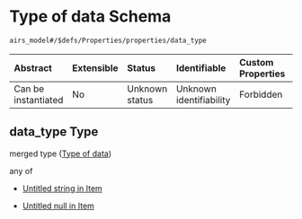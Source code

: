 # Type of data Schema

```txt
airs_model#/$defs/Properties/properties/data_type
```



| Abstract            | Extensible | Status         | Identifiable            | Custom Properties | Additional Properties | Access Restrictions | Defined In                                                                |
| :------------------ | :--------- | :------------- | :---------------------- | :---------------- | :-------------------- | :------------------ | :------------------------------------------------------------------------ |
| Can be instantiated | No         | Unknown status | Unknown identifiability | Forbidden         | Allowed               | none                | [model.schema.json\*](../../out/model.schema.json "open original schema") |

## data\_type Type

merged type ([Type of data](model-defs-properties-properties-type-of-data.md))

any of

*   [Untitled string in Item](model-defs-properties-properties-type-of-data-anyof-0.md "check type definition")

*   [Untitled null in Item](model-defs-properties-properties-type-of-data-anyof-1.md "check type definition")
